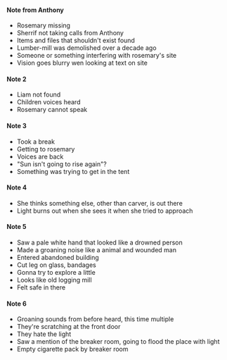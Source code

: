 #### Note from Anthony
- Rosemary missing
- Sherrif not taking calls from Anthony
- Items and files that shouldn't exist found
- Lumber-mill was demolished over a decade ago
- Someone or something interfering with rosemary's site
- Vision goes blurry wen looking at text on site

#### Note 2
- Liam not found
- Children voices heard
- Rosemary cannot speak

#### Note 3
- Took a break
- Getting to rosemary
- Voices are back
- "Sun isn't going to rise again"?
- Something was trying to get in the tent

#### Note 4
- She thinks something else, other than carver, is out there
- Light burns out when she sees it when she tried to approach

#### Note 5
- Saw a pale white hand that looked like a drowned person
- Made a groaning noise like a animal and wounded man
- Entered abandoned building
- Cut leg on glass, bandages
- Gonna try to explore a little
- Looks like old logging mill
- Felt safe in there

#### Note 6
- Groaning sounds from before heard, this time multiple
- They're scratching at the front door
- They hate the light
- Saw a mention of the breaker room, going to flood the place with light
- Empty cigarette pack by breaker room
